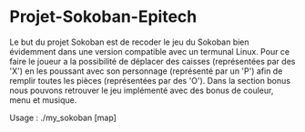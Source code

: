 # Projet-Sokoban-Epitech

Le but du projet Sokoban est de recoder le jeu du Sokoban bien évidemment dans une version compatible avec un termunal Linux.
Pour ce faire le joueur a la possibilité de déplacer des caisses (représentées par des 'X') en les poussant avec son personnage (représenté par un 'P') afin de remplir toutes les pièces (représentées par des 'O').
Dans la section bonus nous pouvons retrouver le jeu implémenté avec des bonus de couleur, menu et musique.

Usage : ./my_sokoban [map]

